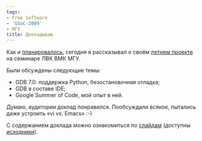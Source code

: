 ```yaml
---
tags:
- Free Software
- 'GSoC-2009'
- МГУ
title: Докладываю
---
```


Как и [планировалось][], сегодня я рассказывал о своём [летнем
проекте][] на семинаре ЛВК ВМК МГУ.

Были обсуждены следующие темы:

-   GDB 7.0: поддержка Python, безостановочная отладка;
-   GDB в составе IDE;
-   Google Summer of Code, мой опыт в ней.

Думаю, аудитории доклад понравился. Пообсуждали всякое, пытались даже
устроить «vi vs. Emacs» :-)

С содержанием доклада можно ознакомиться по [слайдам][] (доступны
[исходники][]).

  [планировалось]: http://dzhus.org/posts/2009-10-21-527.html
  [летнем проекте]: http://dzhus.org/blog/tag/GSoC-2009
  [слайдам]: http://dzhus.org/media/uploads/gdb-talk.pdf
  [исходники]: http://github.com/dzhus/gdb-talk
